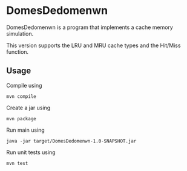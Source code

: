# DomesDedomenwn

DomesDedomenwn is a program that implements a cache memory simulation.

This version supports the LRU and MRU cache types and the Hit/Miss function.

## Usage

Compile using

```
mvn compile
```

Create a jar using

```
mvn package
```

Run main using

```
java -jar target/DomesDedomenwn-1.0-SNAPSHOT.jar
```

Run unit tests using

```
mvn test
```